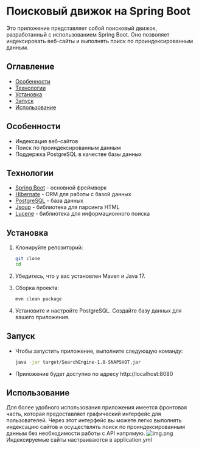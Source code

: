 # Поисковый движок на Spring Boot

Это приложение представляет собой поисковый движок, разработанный с использованием Spring Boot. Оно позволяет индексировать веб-сайты и выполнять поиск по проиндексированным данным.

## Оглавление

- [Особенности](#особенности)
- [Технологии](#технологии)
- [Установка](#установка)
- [Запуск](#запуск)
- [Использование](#использование)


## Особенности

- Индексация веб-сайтов
- Поиск по проиндексированным данным
- Поддержка PostgreSQL в качестве базы данных

## Технологии

- [Spring Boot](https://spring.io/projects/spring-boot) - основной фреймворк
- [Hibernate](https://hibernate.org/) - ORM для работы с базой данных
- [PostgreSQL](https://www.postgresql.org/) - база данных
- [Jsoup](https://jsoup.org/) - библиотека для парсинга HTML
- [Lucene](https://github.com/AKuznetsov/russianmorphology) - библиотека для информационного поиска

## Установка

1. Клонируйте репозиторий:

   ```bash
   git clone 
   cd 
   ```
2. Убедитесь, что у вас установлен Maven и Java 17.

3. Сборка проекта:

   ```bash
   mvn clean package
   ```
4. Установите и настройте PostgreSQL. Создайте базу данных для вашего приложения.

## Запуск

- Чтобы запустить приложение, выполните следующую команду:

   ```bash
  java -jar target/SearchEngine-1.0-SNAPSHOT.jar
   ```
- Приложение будет доступно по адресу http://localhost:8080
## Использование

Для более удобного использования приложения имеется фронтовая часть, которая предоставляет графический интерфейс для пользователей. Через этот интерфейс вы можете легко выполнять индексацию сайтов и осуществлять поиск по проиндексированным данным без необходимости работы с API напрямую.
![img.png](searchEngine/img.png)
Индексируемые сайты настраиваются в application.yml